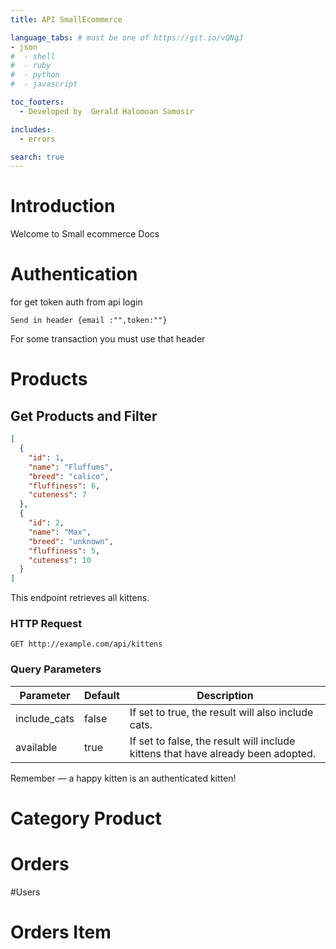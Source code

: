 ```yaml
---
title: API SmallEcommerce

language_tabs: # must be one of https://git.io/vQNgJ
- json
#  - shell
#  - ruby
#  - python
#  - javascript

toc_footers:
  - Developed by  Gerald Halomoan Samosir

includes:
  - errors

search: true
---
```


# Introduction

Welcome to Small ecommerce Docs

# Authentication

for get token auth  from api login 


`Send in header {email :"",token:""}`

<aside class="notice">
   For some transaction you must use that header
</aside>

# Products

## Get Products and Filter




```json
[
  {
    "id": 1,
    "name": "Fluffums",
    "breed": "calico",
    "fluffiness": 6,
    "cuteness": 7
  },
  {
    "id": 2,
    "name": "Max",
    "breed": "unknown",
    "fluffiness": 5,
    "cuteness": 10
  }
]
```

This endpoint retrieves all kittens.

### HTTP Request

`GET http://example.com/api/kittens`

### Query Parameters

Parameter | Default | Description
--------- | ------- | -----------
include_cats | false | If set to true, the result will also include cats.
available | true | If set to false, the result will include kittens that have already been adopted.

<aside class="success">
Remember — a happy kitten is an authenticated kitten!
</aside>


# Category Product



# Orders


#Users

# Orders Item


